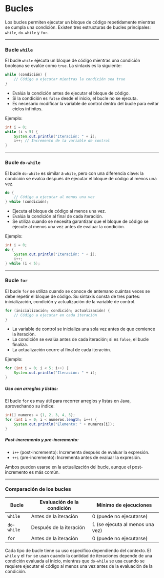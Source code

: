 
# Bucles

Los bucles permiten ejecutar un bloque de código repetidamente mientras se cumpla una condición. Existen tres estructuras de bucles principales: `while`, `do-while` y `for`.

---
### Bucle `while`
El bucle `while` ejecuta un bloque de código mientras una condición booleana se evalúe como `true`. La sintaxis es la siguiente:

```java
while (condición) {
    // Código a ejecutar mientras la condición sea true
}
```

- Evalúa la condición antes de ejecutar el bloque de código.
- Si la condición es `false` desde el inicio, el bucle no se ejecuta.
- Es necesario modificar la variable de control dentro del bucle para evitar ciclos infinitos.

 Ejemplo:

```java
int i = 0;
while (i < 5) {
    System.out.println("Iteración: " + i);
    i++; // Incremento de la variable de control
}
```

---
### Bucle `do-while`
El bucle `do-while` es similar a `while`, pero con una diferencia clave: la condición se evalúa después de ejecutar el bloque de código al menos una vez.

```java
do {
    // Código a ejecutar al menos una vez
} while (condición);
```

- Ejecuta el bloque de código al menos una vez.
- Evalúa la condición al final de cada iteración.
- Se utiliza cuando se necesita garantizar que el bloque de código se ejecute al menos una vez antes de evaluar la condición.

Ejemplo:

```java
int i = 0;
do {
    System.out.println("Iteración: " + i);
    i++;
} while (i < 5);
```

---
### Bucle `for`
El bucle `for` se utiliza cuando se conoce de antemano cuántas veces se debe repetir el bloque de código. Su sintaxis consta de tres partes: inicialización, condición y actualización de la variable de control.

```java
for (inicialización; condición; actualización) {
    // Código a ejecutar en cada iteración
}
```

- La variable de control se inicializa una sola vez antes de que comience la iteración.
- La condición se evalúa antes de cada iteración; si es `false`, el bucle finaliza.
- La actualización ocurre al final de cada iteración.

 Ejemplo:

```java
for (int i = 0; i < 5; i++) {
    System.out.println("Iteración: " + i);
}
```

##### Uso con arreglos y listas:
El bucle `for` es muy útil para recorrer arreglos y listas en Java, aprovechando su índice:

```java
int[] numeros = {1, 2, 3, 4, 5};
for (int i = 0; i < numeros.length; i++) {
    System.out.println("Elemento: " + numeros[i]);
}
```

##### Post-incremento y pre-incremento:
- `i++` (post-incremento): Incrementa después de evaluar la expresión.
- `++i` (pre-incremento): Incrementa antes de evaluar la expresión.

Ambos pueden usarse en la actualización del bucle, aunque el post-incremento es más común.

---
### Comparación de los bucles

|Bucle|Evaluación de la condición|Mínimo de ejecuciones|
|---|---|---|
|`while`|Antes de la iteración|0 (puede no ejecutarse)|
|`do-while`|Después de la iteración|1 (se ejecuta al menos una vez)|
|`for`|Antes de la iteración|0 (puede no ejecutarse)|

Cada tipo de bucle tiene su uso específico dependiendo del contexto. El `while` y el `for` se usan cuando la cantidad de iteraciones depende de una condición evaluada al inicio, mientras que `do-while` se usa cuando se requiere ejecutar el código al menos una vez antes de la evaluación de la condición.
